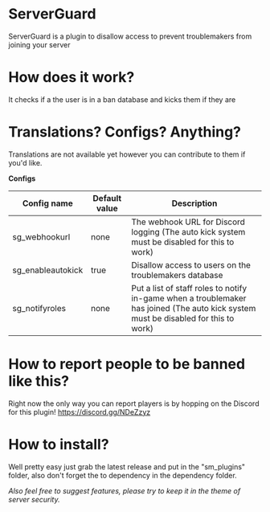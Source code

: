 # ServerGuard

ServerGuard is a plugin to disallow access to prevent troublemakers from joining your server

# How does it work?

It checks if a the user is in a ban database and kicks them if they are

# Translations? Configs? Anything?

Translations are not available yet however you can contribute to them if you'd like.

__Configs__

|Config name|Default value|Description|
|---|---|---|
|sg_webhookurl|none|The webhook URL for Discord logging (The auto kick system must be disabled for this to work)|
|sg_enableautokick|true|Disallow access to users on the troublemakers database|
|sg_notifyroles|none|Put a list of staff roles to notify in-game when a troublemaker has joined (The auto kick system must be disabled for this to work)

# How to report people to be banned like this?

Right now the only way you can report players is by hopping on the Discord for this plugin! https://discord.gg/NDeZzyz

# How to install?

Well pretty easy just grab the latest release and put in the "sm_plugins" folder, also don't forget the to dependency in the dependency folder.


*Also feel free to suggest features, please try to keep it in the theme of server security.*